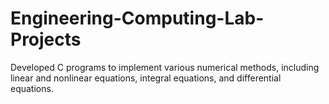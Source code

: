 # Engineering-Computing-Lab-Projects
Developed C programs to implement various numerical methods, including linear and nonlinear equations, integral equations, and differential equations.
